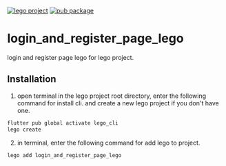 [![lego project](https://img.shields.io/badge/powered%20by-lego-blue?logo=github)](https://github.com/melodysdreamj/lego)
[![pub package](https://img.shields.io/pub/v/login_and_register_page_lego.svg)](https://pub.dartlang.org/packages/login_and_register_page_lego)

# login_and_register_page_lego
login and register page lego for lego project.

##  Installation
1. open terminal in the lego project root directory, enter the following command for install cli.
   and create a new lego project if you don't have one.
```bash
flutter pub global activate lego_cli
lego create
```
2. in terminal, enter the following command for add lego to project.
```bash
lego add login_and_register_page_lego
```
